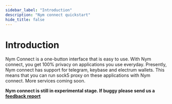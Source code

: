 ```yaml
---
sidebar_label: "Introduction"
description: "Nym connect quickstart"
hide_title: false
---
```


# Introduction

Nym Connect is a one-button interface that is easy to use. With Nym connect, you get 100% privacy on applications you use everyday. Presently, Nym connect has support for telegram, keybase and electrum wallets. This means that you can run sock5 proxy on these applications with Nym connect. More services coming soon.

**Nym connect is still in experimental stage. If buggy please send us a [feedback report](https://dyno.gg/form/bbec84eb)**

